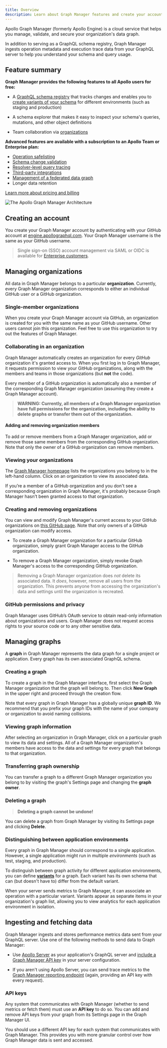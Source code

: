```yaml
---
title: Overview
description: Learn about Graph Manager features and create your account
---
```


Apollo Graph Manager (formerly Apollo Engine) is a cloud service that helps you manage,
validate, and secure your organization's data graph.

In addition to serving as a GraphQL schema registry, Graph Manager ingests operation metadata and execution trace data from your GraphQL server to help you understand
your schema and query usage.

## Feature summary

**Graph Manager provides the following features to all Apollo users for free:**

* A [GraphQL schema registry](/platform/schema-registry/) that tracks changes
and enables you to [create variants of your schema](/platform/schema-registry/#managing-environments) for different environments
(such as staging and production)

* A schema explorer that makes it easy to inspect your schema's queries,
mutations, and other object definitions

* Team collaboration via [organizations](#managing-organizations)

**Advanced features are available with a subscription to an Apollo Team or Enterprise plan:**

* [Operation safelisting](/platform/operation-registry/)
* [Schema change validation](/platform/schema-validation/)
* [Resolver-level query tracing](/platform/performance/)
* [Third-party integrations](/platform/integrations/)
* [Management of a federated data graph](/platform/federation/)
* Longer data retention

[Learn more about pricing and billing](https://www.apollographql.com/plans/)

![The Apollo Graph Manager Architecture](../img/apollo-engine/engine-architecture.png)

## Creating an account

You create your Graph Manager account by authenticating with your GitHub account at [engine.apollographql.com](https://engine.apollographql.com). Your Graph Manager username is the same as your GitHub username.

>Single sign-on (SSO) account management via SAML or OIDC is available for [Enterprise customers](https://www.apollographql.com/plans/).

## Managing organizations

All data in Graph Manager belongs to a particular **organization**. Currently,
every Graph Manager organization corresponds to either an individual GitHub user or a GitHub organization.

### Single-member organizations

When you create your Graph Manager account via GitHub, an organization is created for you 
with the same name as your GitHub username. Other users cannot join this organization.
Feel free to use this organization to try out the features of Graph Manager.

### Collaborating in an organization

Graph Manager automatically creates an organization for every _GitHub_ organization
 it's granted access to. When you first log in to Graph Manager, it requests permission to view your GitHub organizations, along with the members and teams in those organizations (but **not** the code).

Every member of a GitHub organization is automatically also a member of the corresponding Graph Manager organization (assuming they create a Graph Manager account).

> **WARNING: Currently, all members of a Graph Manager organization have full permissions
> for the organization, including the ability to delete graphs or transfer them
> out of the organization.**

#### Adding and removing organization members

To add or remove members from a Graph Manager organization, add or remove those
same members from the corresponding GitHub organization. Note that only the owner
of a GitHub organization can remove members.

### Viewing your organizations

The [Graph Manager homepage](https://engine.apollographql.com) lists the organizations you belong to in the left-hand column.
Click on an organization to view its associated data.

If you’re a member of a GitHub organization and you don't see a corresponding organization in Graph Manager, it's probably because Graph Manager hasn't been granted access
to that organization.

### Creating and removing organizations

You can view and modify Graph Manager's current access to your GitHub
organizations on [this GitHub page](https://github.com/settings/connections/applications/4c69c4c9eafb16eab1b5). Note that only owners of a GitHub organization can modify access.

* To create a Graph Manager organization for a particular GitHub organization, simply
grant Graph Manager access to the GitHub organization.

* To remove a Graph Manager organization, simply revoke Graph Manager's access to
the corresponding GitHub organization.

>Removing a Graph Manager organization does _not_ delete its associated data. It
>_does_, however, remove all users from the organization. This prevents anyone from accessing
>the organization's data and settings until the organization is recreated.

### GitHub permissions and privacy

Graph Manager uses GitHub’s OAuth service to obtain read-only information about organizations and users. Graph Manager does not request access rights to your source code or to any other sensitive data.

## Managing graphs

A **graph** in Graph Manager represents the data graph for a single project or application. Every graph has its own associated GraphQL schema. 

### Creating a graph

To create a graph in the Graph Manager interface, first select the Graph Manager organization
that the graph will belong to. Then click **New Graph** in the upper right and
proceed through the creation flow.

Note that every graph in Graph Manager has a globally unique **graph ID**. We recommend that you prefix your graph IDs with the name of your company or organization to avoid naming collisions.

### Viewing graph information

After selecting an organization in Graph Manager, click on a particular graph
to view its data and settings. All of a Graph Manager organization's members have
access to the data and settings for every graph that belongs to that organization. 

### Transferring graph ownership

You can transfer a graph to a different Graph Manager organization you belong to
by visiting the graph's Settings page and changing the **graph owner**.

### Deleting a graph

>**Deleting a graph cannot be undone!**

You can delete a graph from Graph Manager by visiting its Settings page and clicking
**Delete**.

### Distinguishing between application environments

Every graph in Graph Manager should correspond to a single application. However, a single
application might run in multiple _environments_ (such as test, staging, and production).

To distinguish between graph activity for different application environments, you can define [**variants**](https://www.apollographql.com/docs/platform/schema-registry/#managing-environments) for a graph. Each variant has its own schema
that can (but doesn't have to) differ from the default variant.

When your server sends metrics to Graph Manager, it can associate an operation with
a particular variant. Variants appear as separate items in your organization's graph list, allowing you to view analytics for 
each application environment in isolation.

## Ingesting and fetching data

Graph Manager ingests and stores performance metrics data sent from your GraphQL server.
Use one of the following methods to send data to Graph Manager:

* Use [Apollo Server](https://www.apollographql.com/docs/apollo-server/) as your application's GraphQL server and [include a Graph Manager API key](/tutorial/production/#get-an-engine-api-key) in your server configuration.

* If you aren't using Apollo Server, you can send trace metrics to the [Graph Manager reporting endpoint](/references/setup-analytics/#engine-reporting-endpoint) (again,
providing an API key with every request).

### API keys

Any system that communicates with Graph Manager (whether to send metrics or fetch them)
must use an **API key** to do so. You can add and remove API keys from your graph
from its Settings page in the Graph Manager UI.

You should use a different API key for each system that communicates
with Graph Manager. This provides you with more granular control over how Graph
Manager data is sent and accessed.
